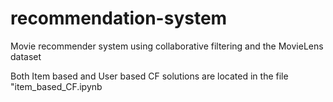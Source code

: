 # recommendation-system
Movie recommender system using collaborative filtering and the MovieLens dataset

Both Item based and User based CF solutions are located in the file "item_based_CF.ipynb

